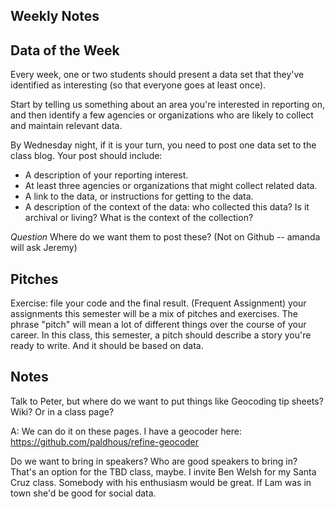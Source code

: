 ## Weekly Notes


## Data of the Week
Every week, one or two students should present a data set that they've identified as interesting (so that everyone goes at least once).

Start by telling us something about an area you're interested in reporting on, and then identify a few agencies or organizations who are likely to collect and maintain relevant data.

By Wednesday night, if it is your turn, you need to post one data set to the class blog. Your post should include:
+ A description of your reporting interest.
+ At least three agencies or organizations that might collect related data.
+ A link to the data, or instructions for getting to the data.
+ A description of the context of the data: who collected this data? Is it archival or living? What is the context of the collection?

*Question* Where do we want them to post these? (Not on Github -- amanda will ask Jeremy)


## Pitches
Exercise: file your code and the final result.
(Frequent Assignment) your assignments this semester will be a mix of pitches and exercises. The phrase "pitch" will mean a lot of different things over the course of your career. In this class, this semester, a pitch should describe a story you're ready to write. And it should be based on data.




## Notes
Talk to Peter, but where do we want to put things like Geocoding tip sheets? Wiki? Or in a class page?

A: We can do it on these pages.
I have a geocoder here: https://github.com/paldhous/refine-geocoder

Do we want to bring in speakers? Who are good speakers to bring in?
That's an option for the TBD class, maybe. I invite Ben Welsh for my Santa Cruz class. Somebody with his enthusiasm would be great. If Lam was in town she'd be good for social data.